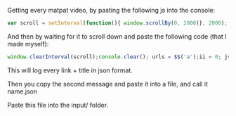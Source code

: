 Getting every matpat video, by pasting the following js into the console:

```js
var scroll = setInterval(function(){ window.scrollBy(0, 2000)}, 2000);
```

And then by waiting for it to scroll down and paste the following code (that I made myself):
```js
window.clearInterval(scroll);console.clear(); urls = $$('a');ii = 0; json = [];urls.forEach(function(v,i,a){if (v.id=="video-title-link"){json.push({"id":ii, "title": v.title, "link": v.href });ii++;}});console.log(json);jsonString = JSON.stringify(json);console.log(jsonString);
```

This will log every link + title in json format.

Then you copy the second message and paste it into a file, and call it name.json

Paste this file into the input/ folder.